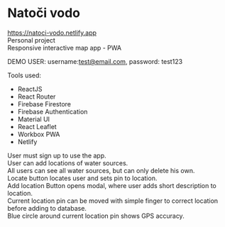 # Natoči vodo

https://natoci-vodo.netlify.app \
Personal project \
Responsive interactive map app - PWA

DEMO USER: username:test@email.com, password: test123

Tools used:
- ReactJS
- React Router
- Firebase Firestore
- Firebase Authentication
- Material UI
- React Leaflet 
- Workbox PWA
- Netlify


User must sign up to use the app.\
User can add locations of water sources.\
All users can see all water sources, but can only delete his own.\
Locate button locates user and sets pin to location.\
Add location Button opens modal, where user adds short description to location.\
Current location pin can be moved with simple finger to correct location before adding to database.\
Blue circle around current location pin shows GPS accuracy.



